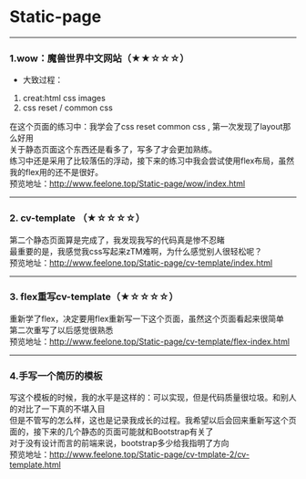 # Static-page
---
### 1.wow：魔兽世界中文网站（★★☆☆☆）
* 大致过程：
1. creat:html css images
2. css reset / common css<br>

在这个页面的练习中：我学会了css reset common css , 第一次发现了layout那么好用<br>
关于静态页面这个东西还是看多了，写多了才会更加熟练。<br>
练习中还是采用了比较落伍的浮动，接下来的练习中我会尝试使用flex布局，虽然我的flex用的还不是很好。<br>
预览地址：http://www.feelone.top/Static-page/wow/index.html<br>

---

### 2. cv-template （★☆☆☆☆）
第二个静态页面算是完成了，我发现我写的代码真是惨不忍睹<br>
最重要的是，我感觉我css写起来zTM难啊，为什么感觉别人很轻松呢？<br>
预览地址：http://www.feelone.top/Static-page/cv-template/index.html<br>

---
### 3. flex重写cv-template（★☆☆☆☆）<br>
重新学了flex，决定要用flex重新写一下这个页面，虽然这个页面看起来很简单<br>
第二次重写了以后感觉很熟悉<br>
预览地址：http://www.feelone.top/Static-page/cv-template/flex-index.html

---
### 4.手写一个简历的模板
写这个模板的时候，我的水平是这样的：可以实现，但是代码质量很垃圾。和别人的对比了一下真的不堪入目<br>
但是不管写的怎么样，这也是记录我成长的过程。我希望以后会回来重新写这个页面的，接下来的几个静态的页面可能就和Bootstrap有关了<br>
对于没有设计而言的前端来说，bootstrap多少给我指明了方向<br>
预览地址：http://www.feelone.top/Static-page/cv-tmplate-2/cv-template.html<br>
